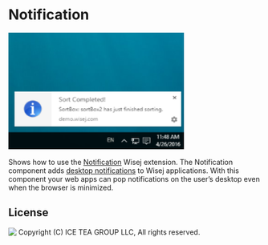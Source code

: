 Notification
====

<img src="../Support/Images/Notification.png" width="350" height="233">

Shows how to use the [Notification](https://github.com/iceteagroup/wisej-extensions/tree/2.2/Wisej.Web.Ext.Notification) Wisej extension. 
The Notification component adds [desktop notifications](https://developer.mozilla.org/en-US/docs/Web/API/notification) to Wisej applications. With this component your web apps can pop notifications on the user’s desktop even when the browser is minimized.


License
-------
<img src="http://iceteagroup.com/wp-content/uploads/2017/01/Square-64x64-trasp.png" height="20" align="top"> Copyright (C) ICE TEA GROUP LLC, All rights reserved.
